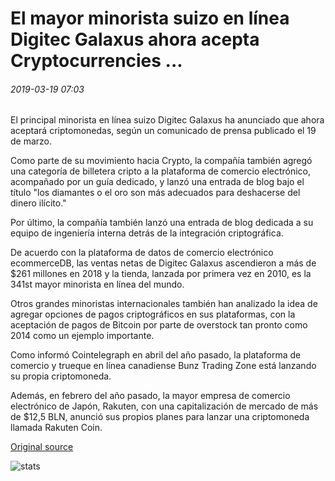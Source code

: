 # El mayor minorista suizo en línea Digitec Galaxus ahora acepta Cryptocurrencies ...

###### 2019-03-19 07:03

El principal minorista en línea suizo Digitec Galaxus ha anunciado que ahora aceptará criptomonedas, según un comunicado de prensa publicado el 19 de marzo.

Como parte de su movimiento hacia Crypto, la compañía también agregó una categoría de billetera cripto a la plataforma de comercio electrónico, acompañado por un guía dedicado, y lanzó una entrada de blog bajo el título "los diamantes o el oro son más adecuados para deshacerse del dinero ilícito."

Por último, la compañía también lanzó una entrada de blog dedicada a su equipo de ingeniería interna detrás de la integración criptográfica.

De acuerdo con la plataforma de datos de comercio electrónico ecommerceDB, las ventas netas de Digitec Galaxus ascendieron a más de $261 millones en 2018 y la tienda, lanzada por primera vez en 2010, es la 341st mayor minorista en línea del mundo.

Otros grandes minoristas internacionales también han analizado la idea de agregar opciones de pagos criptográficos en sus plataformas, con la aceptación de pagos de Bitcoin por parte de overstock tan pronto como 2014 como un ejemplo importante.

Como informó Cointelegraph en abril del año pasado, la plataforma de comercio y trueque en línea canadiense Bunz Trading Zone está lanzando su propia criptomoneda.

Además, en febrero del año pasado, la mayor empresa de comercio electrónico de Japón, Rakuten, con una capitalización de mercado de más de $12,5 BLN, anunció sus propios planes para lanzar una criptomoneda llamada Rakuten Coin.

[Original source](https://cointelegraph.com/news/largest-swiss-online-retailer-digitec-galaxus-now-accepts-cryptocurrencies)

![stats](https://c.statcounter.com/11760860/0/a89fa40b/1/ "stats")